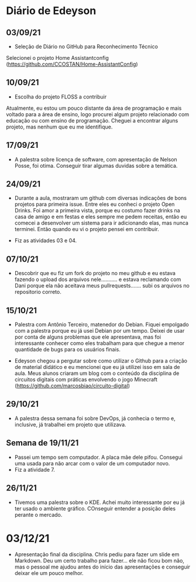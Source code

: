 # Diário de Edeyson

## 03/09/21

+ Seleção de Diário no GitHub para Reconhecimento Técnico

Selecionei o projeto Home Assistantconfig (https://github.com/CCOSTAN/Home-AssistantConfig)


## 10/09/21
+ Escolha do projeto FLOSS a contribuir

Atualmente, eu estou um pouco distante da área de programação e mais voltado para a área de ensino, logo procurei algum projeto relacionado com educação ou com ensino de programação. Cheguei a encontrar alguns projeto, mas nenhum que eu me identifique.

## 17/09/21

+ A palestra sobre licença de software, com apresentação de Nelson Posse, foi otima. Conseguir tirar algumas duvidas sobre a temática.


## 24/09/21

- Durante a aula, mostraram um github com diversas indicações de bons projetos para primeira issue. Entre eles eu conheci o projeto Open Drinks. Foi amor a primeira vista, porque eu costumo fazer drinks na casa de amigo e em festas e eles sempre me pedem receitas, então eu comecei a desenvolver um sistema para ir adicionando elas, mas nunca terminei. Então quando eu vi o projeto pensei em contribuir.

- Fiz as atividades 03 e 04.

## 07/10/21

- Descobrir que eu fiz um fork do projeto no meu github e eu estava fazendo o upload dos arquivos nele........... e estava reclamando com Dani porque ela não aceitava meus pullrequests....... subi os arquivos no repositorio correto.


## 15/10/21
- Palestra com Antônio Terceiro, matenedor do Debian. Fiquei empolgado com a palestra porque eu já usei Debian por um tempo. Deixei de usar por conta de alguns problemas que ele apresentava, mas foi interessante conhecer como eles trabalham para que chegue a menor quantidade de bugs para os usuários finais.

- Edeyson chegou a pergutar sobre como utilizar o Github para a criação de material didático e eu mencionei que eu já utilizei isso em sala de aula. Meus alunos criaram um blog com o conteúdo da disciplina de circuitos digitais com práticas envolvendo o jogo Minecraft (https://github.com/marcosbiao/circuito-digital)

## 29/10/21
- A palestra dessa semana foi sobre DevOps, já conhecia o termo e, inclusive, já trabalhei em projeto que utilizava.


## Semana de 19/11/21
- Passei um tempo sem computador. A placa mãe dele pifou. Consegui uma usada para não arcar com o valor de um computador novo.
- Fiz a atividade 7.

## 26/11/21
 - Tivemos uma palestra sobre o KDE. Achei muito interessante por eu já ter usado o ambiente gráfico. COnseguir entender a posição deles perante o mercado.

# 03/12/21
 - Apresentação final da disciplina. Chris pediu para fazer um slide em Markdown. Deu um certo trabalho para fazer... ele não ficou bom não, mas o pessoal me ajudou antes do início das apresentações e conseguir deixar ele um pouco melhor.
